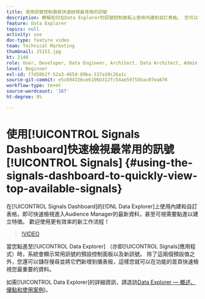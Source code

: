 ```yaml
---
title: 使用訊號控制面板快速檢視最常用的訊號
description: 瞭解如何在Data Explorer的訊號控制面板上使用內建和自訂表格。 您可以快速檢視傳入Audience Manager的最新資料，甚至視需要點進以建立特徵。 歡迎使用更有效率的新工作流程！
feature: Data Explorer
topics: null
activity: use
doc-type: feature video
team: Technical Marketing
thumbnail: 25151.jpg
kt: 2140
role: User, Developer, Data Engineer, Architect, Data Architect, Admin, Leader
level: Beginner
exl-id: f7d50b2f-52a3-465d-89ba-337a10c26a1c
source-git-commit: e5c694156ce6196b312fc54ae59755bac07ea676
workflow-type: tm+mt
source-wordcount: '167'
ht-degree: 0%

---
```


# 使用[!UICONTROL Signals Dashboard]快速檢視最常用的訊號[!UICONTROL Signals] {#using-the-signals-dashboard-to-quickly-view-top-available-signals}

在[!UICONTROL Signals Dashboard]的[!DNL Data Explorer]上使用內建和自訂表格，即可快速檢視進入Audience Manager的最新資料，甚至可視需要點進以建立特徵。 歡迎使用更有效率的新工作流程！

>[!VIDEO](https://video.tv.adobe.com/v/25151/?quality=12)

當您點進至[!UICONTROL Data Explorer] （亦即[!UICONTROL Signals]應用程式）時，系統會顯示常用訊號的預設控制面板以及新訊號。 除了這兩個預設值之外，您還可以儲存搜尋並將它們新增到儀表板，這樣您就可以在功能的首頁快速檢視您最重要的資料。

如需[!UICONTROL Data Explorer]的詳細資訊，請造訪[Data Explorer — 概述、優點和使用案例](https://experienceleague.adobe.com/docs/audience-manager/user-guide/features/data-explorer/data-explorer-overview.html?lang=zh-Hant))。
